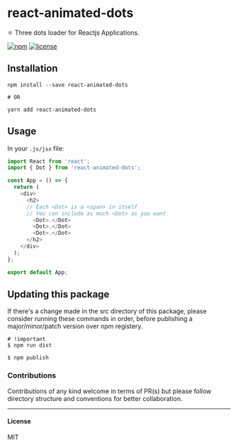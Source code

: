 # react-animated-dots
⚛ Three dots loader for Reactjs Applications.

[![npm](https://img.shields.io/npm/v/trimify.svg?style=flat-square)](https://www.npmjs.com/package/react-animated-dots)
[![license](https://img.shields.io/github/license/mashape/apistatus.svg?style=flat-square)]()

## Installation

```shell
npm install --save react-animated-dots

# OR

yarn add react-animated-dots
```

## Usage
In your `.js/jsx` file:

```javascript
import React from 'react';
import { Dot } from 'react-animated-dots';

const App = () => {
  return (
    <div>
      <h2>
      // Each <Dot> is a <span> in itself
      // You can include as much <Dot> as you want
        <Dot>.</Dot>
        <Dot>.</Dot>
        <Dot>.</Dot>
      </h2>
    </div>
  );
};

export default App;
```

## Updating this package
If there's a change made in the src directory of this package, please consider running these commands in order, before publishing a major/minor/patch version over npm registery.

```shell
# !important
$ npm run dist

$ npm publish
```


### Contributions
Contributions of any kind welcome in terms of PR(s) but please follow directory structure and conventions for better collaboration.

---

#### License
MIT
